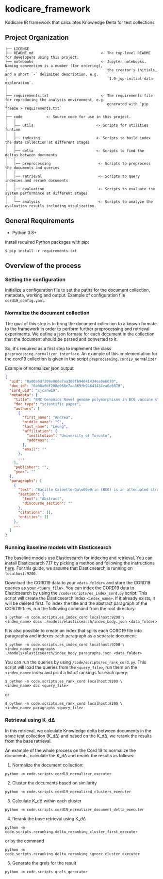 # kodicare_framework

Kodicare IR framework that calculates Knowledge Delta for test collections

Project Organization
------------

    ├── LICENSE
    ├── README.md                               <- The top-level README for developers using this project.
    ├── notebooks                               <- Jupyter notebooks. Naming convention is a number (for ordering),
    │                                              the creator's initials, and a short `-` delimited description, e.g.
    │                                              `1.0-jqp-initial-data-exploration`.
    │
    │
    ├── requirements.txt                        <- The requirements file for reproducing the analysis environment, e.g.
    │                                              generated with `pip freeze > requirements.txt`
    │
    ├── code           <- Source code for use in this project.
    │   │
    │   ├── utils                             <- Scripts for utilities funtion 
    │   │
    │   ├── indexing                          <- Scripts to build index the data collection at different stages
    │   │
    │   ├── delta                             <- Scripts to find the deltas between documents
    │   │
    │   |── preprocessing                      <- Scripts to preprocess the documents and queries
    |   |
    │   |── retrieval                          <- Scripts to query indexies and rerank documents
    |   |
    │   |── evaluation                         <- Scripts to evaluate the system performance at different stages
    |   |
    │   └── analysis                           <- Scripts to analyze the evaluation resutls including visulization.

General Requirements
---

- Python 3.8+

Install required Python packages with pip:

    $ pip install -r requirements.txt

Overview of the process
---

### Setting the configuration

Initialize a configuration file to set the paths for the document collection, metadata, working and output. Example of
configuration file `cord19_config.yaml`.

### Normalize the document collection

The goal of this step is to bring the document collection to a known formate to the framework in order to perform
further preprocessing and retrieval experiments. We define a json formate for each document in the collection that the
document should be parsed and converted to it.

So, it's required as a first step to implement the class `preprocessing.normalizer_interface`. An example of this
implementation for the cord19 collection is given in the script `preprocessing.cord19_normalizer`

Example of normalizer json output

```json
{
  "uid": "0a00a6df208e068e7aa369fb94641434ea0e6070",
  "doc_id": "0a00a6df208e068e7aa369fb94641434ea0e6070",
  "cord_uid": "sjcanw19",
  "metadata": {
    "title": "BMC Genomics Novel genome polymorphisms in BCG vaccine strains and impact on efficacy",
    "doc_type": "scientific paper",
    "authors": [
      {
        "first_name": "Andrea",
        "middle_name": "S",
        "last_name": "Leung",
        "affiliation": {
          "institution": "University of Toronto",
          "address": ""
        },
        "email": ""
      },
      ...
    ],
    "publisher": "",
    "year": ""
  },
  "paragraphs": [
    {
      "text": "Bacille Calmette-Gu\u00e9rin (BCG) is an attenuated strain of Mycobacterium bovis currently used as a vaccine against tuberculosis. Global distribution and propagation of BCG has contributed to the in vitro evolution of the vaccine strain and is thought to partially account for the different outcomes of BCG vaccine trials. Previous efforts by several molecular techniques effectively identified large sequence polymorphisms among BCG daughter strains, but lacked the resolution to identify smaller changes. In this study, we have used a NimbleGen tiling array for whole genome comparison of 13 BCG strains. Using this approach, in tandem with DNA resequencing, we have identified six novel large sequence polymorphisms including four deletions and two duplications in specific BCG strains. Moreover, we have uncovered various polymorphisms in the phoP-phoR locus. Importantly, these polymorphisms affect genes encoding established virulence factors including cell wall complex lipids, ESX secretion systems, and the PhoP-PhoR two-component system. Our study demonstrates that major virulence factors are different among BCG strains, which provide molecular mechanisms for important vaccine phenotypes including adverse effect profile, tuberculin reactivity and protective efficacy. These findings have important implications for the development of a new generation of vaccines.",
      "section": {
        "text": "Abstract",
        "discourse_section": ""
      },
      "citations": [],
      "entities": []
    },
    ...
  ]
}
```

### Running Baseline models with Elasticsearch

The baseline models use Elasticsearch for indexing and retrieval. You can install Elasticsearch 7.17 by picking a method
and following the
instructions [here](https://www.elastic.co/guide/en/elasticsearch/reference/7.17/install-elasticsearch.html).
For this guide, we assume that Elasticsearch is running on `localhost:9200`.

Download the CORD19 data to your `<data_folder>` and store the CORD19 queries as your `<query_file>`.
You can index the CORD19 data to Elasticsearch by using the `/code/scripts/es_index_cord.py` script. This script will
create the Elasticsearch index `<index_name>`. If it already exists, it will be deleted first. To index the title and
the abstract paragraph of the CORD19 files, run the following command from the root directory:

    $ python -m code.scripts.es_index_cord localhost:9200 \
    <index_name> docs ./models/elasticsearch/index_body.json <data_folder>

It is also possible to create an index that splits each CORD19 file into paragraphs and indexes each paragraph as a
separate document:

    $ python -m code.scripts.es_index_cord localhost:9200 \
    <index_name> paragraphs ./models/elasticsearch/index_body_paragraphs.json <data_folder>

You can run the queries by using `/code/scripts/es_rank_cord.py`. This script will load the queries from
the `<query_file>`, run them on the `<index_name>` index and print a list of rankings for each query:

    $ python -m code.scripts.es_rank_cord localhost:9200 \
    <index_name> doc <query_file>

or

    $ python -m code.scripts.es_rank_cord localhost:9200 \
    <index_name> paragraphs <query_file>

### Retrieval using K_d&Delta;

In this retrieval, we calculate Knowledge delta between documents in the same test collection (K_d&Delta;) and based on
the K_d&Delta;, we rerank the results from the base retrieval.

An example of the whole process on the Cord 19 to normalize the documents, calculate the K_d&Delta; and rerank the
results as follows:

1. Normalize the document collection:

```commandline
python -m code.scripts.cord19_normalizer_executer
```

2. Cluster the documents based on similarity

```commandline
python -m code.scripts.cord19_normalized_clusters_executer
```

3. Calculate K_d&Delta; within each cluster

```commandline
python -m code.scripts.cord19_normalizer_document_delta_executer
```

4. Rerank the base retrieval using K_d&Delta;

```commandline
python -m code.scripts.reranking.delta_reranking_cluster_first_executer
```

or by the command

```commandline
python -m code.scripts.reranking.delta_reranking_ignore_cluster_executer
```

5. Generate the qrels for the result

```commandline
python -m code.scripts.qrels_generator
```